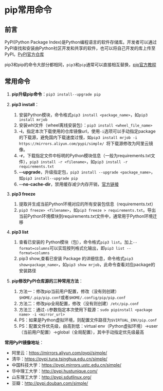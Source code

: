 # pip常用命令

## 前言

PyPI(Python Package Index)是Python编程语言的软件存储库。开发者可以通过PyPI查找和安装由Python社区开发和共享的软件，也可以将自己开发的库上传至PyPI。[PyPI官方仓库](https://pypi.org/)

pip3和pip的命令大部分都相同，`pip3`和`pip`通常可以直接相互替换，[pip官方教程](https://pip.pypa.io/en/stable/user_guide/#user-guide)


## 常用命令

1. **pip升级pip命令**：`pip3 install--upgrade pip`

2. **pip3 install**：
	1. 安装Python模块，命令格式`pip3 install <package_name>`，如`pip3 install mrjob`
	2. 安装whl文件（wheel离线安装包）：`pip3 install <wheel_file_name>`
	3. **-i**，指定本次下载使用的仓库镜像url，使用`-i`选项可以手动指定package的下载源，避免国内下载速度过慢，如`pip3 install mrjob -i https://mirrors.aliyun.com/pypi/simple/ `将下载源修改为阿里云镜像。
	4. **-r**，下载指定文件中标明的Python模块信息（一般为requirements.txt文件），`pip3 install -r <filename>`，如`pip3 install -r requirements.txt`
	5. **--upgrade**，升级指定包，`pip3 install --upgrade <package_name>`，如`pip3 install--upgrade pip`
	6. **--no-cache-dir**，禁用缓存减少内存开销，[官方链接](https://pip.pypa.io/en/stable/topics/caching/)


3. **pip3 freeze**
	1. 提取并生成当前Python环境对应的所有安装包信息（requirements.txt）
	2. `pip3 freeze> <filename>`，如`pip3 freeze > requirements.txt`。导出当前Python环境模块到requirements.txt文件中，通常用于Python环境迁移


4. **pip3 list**
	1. 查看已安装的 Python模块（包），命令格式`pip3 list`。加上`--format=columns`可以实现按列格式化输出，即`pip3 list --format=columns`
	2. pip3 show,查看已安装 Package 的详细信息，命令格式`pip3 show<package_name>`，如`pip3 show mrjob`，此命令查看对应package的安装路径

5. **pip修改PyPI仓库源的三种常用方法**：
	1. 方法一：修改pip当前用户配置，修改（没有则创建）`$HOME/.pip/pip.conf`或者`$HOME/.config/pip/pip.conf`
	2. 方法二：修改pip全局配置，修改（没有则创建）`/etc/pip.conf`
	3. 方法三：通过`-i`参数指定本次使用下载源：`sudo pipinstall <package name> -i <mirror_url>`
	4. PS：如果是Python虚拟环境，则配置文件路径为`$VIRTUAL_ENV/pip.conf`
	5. PS：配置文件优先级，由高到低：virtual env（Python虚拟环境）->user（当前用户配置）->global（全局配置），其中手动指定优先级最高



**常用PyPI镜像地址**：
- 阿里云：https://mirrors.aliyun.com/pypi/simple/
- 清华：https://pypi.tuna.tsinghua.edu.cn/simple/
- 中国科技大学：https://pypi.mirrors.ustc.edu.cn/simple/
- 华中理工大学：http://pypi.hustunique.com/
- 山东理工大学：http://pypi.sdutlinux.org/
- 豆瓣：http://pypi.douban.com/simple/


